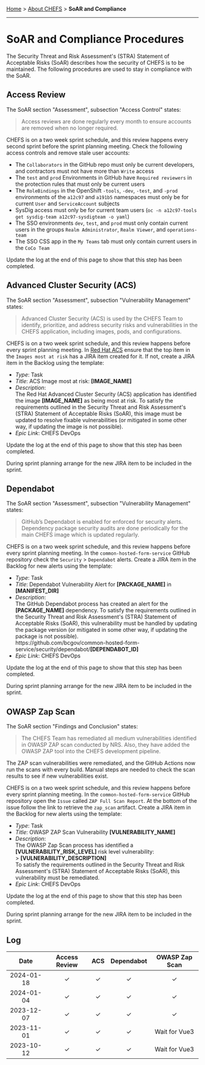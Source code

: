[Home](index) > [About CHEFS](About-CHEFS) > **SoAR and Compliance**
***

# SoAR and Compliance Procedures

The Security Threat and Risk Assessment's (STRA) Statement of Acceptable Risks (SoAR) describes how the security of CHEFS is to be maintained. The following procedures are used to stay in compliance with the SoAR.

## Access Review

The SoAR section "Assessment", subsection "Access Control" states:

> Access reviews are done regularly every month to ensure accounts are removed when no longer required.

CHEFS is on a two week sprint schedule, and this review happens every second sprint before the sprint planning meeting. Check the following access controls and remove stale user accounts:

- The `Collaborators` in the GitHub repo must only be current developers, and contractors must not have more than `Write` access
- The `test` and `prod` Environments in GitHub have `Required reviewers` in the protection rules that must only be current users
- The `RoleBindings` in the OpenShift `-tools`, `-dev`, `-test`, and `-prod` environments of the `a12c97` and `a191b5` namespaces must only be for current `User` and `ServiceAccount` subjects
- SysDig access must only be for current team users (`oc -n a12c97-tools get sysdig-team a12c97-sysdigteam -o yaml`)
- The SSO environments `dev`, `test`, and `prod` must only contain current users in the groups `Realm Administrator`, `Realm Viewer`, and `operations-team`
- The SSO CSS app in the `My Teams` tab must only contain current users in the `CoCo Team`
<!--
#### TODO:
- api.gov.bc.ca
- Discord?
- Confluence/JIRA
- S3
-->

Update the log at the end of this page to show that this step has been completed.

## Advanced Cluster Security (ACS)

The SoAR section "Assessment", subsection "Vulnerability Management" states:

> Advanced Cluster Security (ACS) is used by the CHEFS Team to identify, prioritize, and address security risks and vulnerabilities in the CHEFS application, including images, pods, and configurations.

CHEFS is on a two week sprint schedule, and this review happens before every sprint planning meeting. In [Red Hat ACS](https://acs.developer.gov.bc.ca) ensure that the top item in the `Images most at risk` has a JIRA item created for it. If not, create a JIRA item in the Backlog using the template:

- _Type_: Task
- _Title_: ACS Image most at risk: **[IMAGE_NAME]**
- _Description_:<br>The Red Hat Advanced Cluster Security (ACS) application has identified the image **[IMAGE_NAME]** as being most at risk. To satisfy the requirements outlined in the Security Threat and Risk Assessment's (STRA) Statement of Acceptable Risks (SoAR), this image must be updated to resolve fixable vulnerabilities (or mitigated in some other way, if updating the image is not possible).
- _Epic Link_: CHEFS DevOps

Update the log at the end of this page to show that this step has been completed.

During sprint planning arrange for the new JIRA item to be included in the sprint.

## Dependabot

The SoAR section "Assessment", subsection "Vulnerability Management" states:

> GitHub’s Dependabot is enabled for enforced for security alerts. Dependency package security audits are done periodically for the main CHEFS image which is updated regularly.

CHEFS is on a two week sprint schedule, and this review happens before every sprint planning meeting. In the `common-hosted-form-service` GitHub repository check the `Security` > `Dependabot` alerts. Create a JIRA item in the Backlog for new alerts using the template:

- _Type_: Task
- _Title_: Dependabot Vulnerability Alert for **[PACKAGE_NAME]** in **[MANIFEST_DIR]**
- _Description_:<br>The GitHub Dependabot process has created an alert for the **[PACKAGE_NAME]** dependency. To satisfy the requirements outlined in the Security Threat and Risk Assessment's (STRA) Statement of Acceptable Risks (SoAR), this vulnerability must be handled by updating the package version (or mitigated in some other way, if updating the package is not possible).<br>
  ht<workaround>tps://gi</workaround>thub.com/bcgov/common-hosted-form-service/security/dependabot/**[DEPENDABOT_ID]**
- _Epic Link_: CHEFS DevOps

Update the log at the end of this page to show that this step has been completed.

During sprint planning arrange for the new JIRA item to be included in the sprint.

## OWASP Zap Scan

The SoAR section "Findings and Conclusion" states:

> The CHEFS Team has remediated all medium vulnerabilities identified in OWASP ZAP scan conducted by NRS. Also, they have added the OWASP ZAP tool into the CHEFS development pipeline.

The ZAP scan vulnerabilities were remediated, and the GitHub Actions now run the scans with every build. Manual steps are needed to check the scan results to see if new vulnerabilities exist.

CHEFS is on a two week sprint schedule, and this review happens before every sprint planning meeting. In the `common-hosted-form-service` GitHub repository open the `Issue` called `ZAP Full Scan Report`. At the bottom of the issue follow the link to retrieve the `zap_scan` artifact. Create a JIRA item in the Backlog for new alerts using the template:

- _Type_: Task
- _Title_: OWASP ZAP Scan Vulnerability **[VULNERABILITY_NAME]**
- _Description_:<br>The OWASP Zap Scan process has identified a **[VULNERABILITY_RISK_LEVEL]** risk level vulnerability:<br>
  \> **[VULNERABILITY_DESCRIPTION]**<br>
  To satisfy the requirements outlined in the Security Threat and Risk Assessment's (STRA) Statement of Acceptable Risks (SoAR), this vulnerability must be remediated.
- _Epic Link_: CHEFS DevOps

Update the log at the end of this page to show that this step has been completed.

During sprint planning arrange for the new JIRA item to be included in the sprint.

## Log

<!-- NOTE: The log is in reverse order by date (newest at top) -->
|Date|Access Review|ACS|Dependabot|OWASP Zap Scan|
|:---:|:---:|:---:|:---:|:---:|
|2024-01-18|&check;|&check;|&check;|&check;|
|2024-01-04|&check;|&check;|&check;|&check;|
|2023-12-07|&check;|&check;|&check;|&check;|
|2023-11-01|&check;|&check;|&check;|Wait for Vue3|
|2023-10-12|&check;|&check;|&check;|Wait for Vue3|
